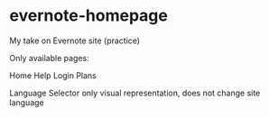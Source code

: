 # evernote-homepage

My take on Evernote site (practice)

Only available pages:

Home
Help
Login
Plans

Language Selector only visual representation, does not change site language
